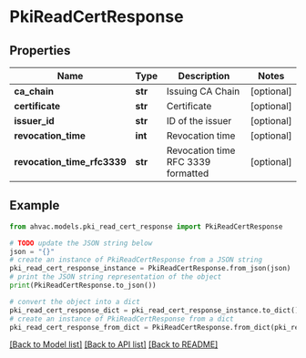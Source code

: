 # PkiReadCertResponse


## Properties

Name | Type | Description | Notes
------------ | ------------- | ------------- | -------------
**ca_chain** | **str** | Issuing CA Chain | [optional] 
**certificate** | **str** | Certificate | [optional] 
**issuer_id** | **str** | ID of the issuer | [optional] 
**revocation_time** | **int** | Revocation time | [optional] 
**revocation_time_rfc3339** | **str** | Revocation time RFC 3339 formatted | [optional] 

## Example

```python
from ahvac.models.pki_read_cert_response import PkiReadCertResponse

# TODO update the JSON string below
json = "{}"
# create an instance of PkiReadCertResponse from a JSON string
pki_read_cert_response_instance = PkiReadCertResponse.from_json(json)
# print the JSON string representation of the object
print(PkiReadCertResponse.to_json())

# convert the object into a dict
pki_read_cert_response_dict = pki_read_cert_response_instance.to_dict()
# create an instance of PkiReadCertResponse from a dict
pki_read_cert_response_from_dict = PkiReadCertResponse.from_dict(pki_read_cert_response_dict)
```
[[Back to Model list]](../README.md#documentation-for-models) [[Back to API list]](../README.md#documentation-for-api-endpoints) [[Back to README]](../README.md)


